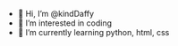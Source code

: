 - 👋 Hi, I’m @kindDaffy
- 👀 I’m interested in coding
- 🌱 I’m currently learning python, html, css

<!---
kindDaffy/kindDaffy is a ✨ special ✨ repository because its `README.md` (this file) appears on your GitHub profile.
You can click the Preview link to take a look at your changes.
--->
